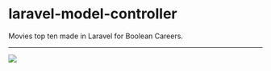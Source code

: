 # laravel-model-controller
Movies top ten made in Laravel for Boolean Careers.
<hr>
<img src="https://user-images.githubusercontent.com/100787980/191847003-37f5d3ef-251c-4b28-982a-0b9b44cdeeee.png">
